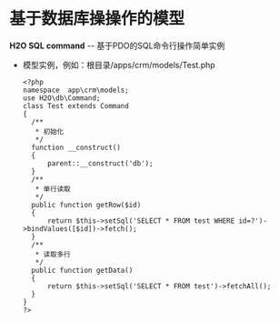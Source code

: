 # 基于数据库操操作的模型

**H2O SQL command** -- 基于PDO的SQL命令行操作简单实例

* 模型实例，例如：根目录/apps/crm/models/Test.php

  ```
  <?php
  namespace  app\crm\models;
  use H2O\db\Command;
  class Test extends Command
  {
    /**
     * 初始化
     */
    function __construct()
    {
        parent::__construct('db');
    }
    /**
     * 单行读取
     */
    public function getRow($id)
    {
        return $this->setSql('SELECT * FROM test WHERE id=?')->bindValues([$id])->fetch();
    }
    /**
     * 读取多行
     */
    public function getData()
    {
        return $this->setSql('SELECT * FROM test')->fetchAll();
    }
  }
  ?>
  ```





